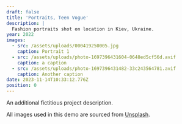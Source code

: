 ```yaml
---
draft: false
title: 'Portraits, Teen Vogue'
description: |
  Fashion portraits shot on location in Kiev, Ukraine.
year: 2022
images:
  - src: /assets/uploads/000419250005.jpg
    caption: Portrait 1
  - src: /assets/uploads/photo-1697396431604-0648ed5cf56d.avif
    caption: a caption
  - src: /assets/uploads/photo-1697396431482-33c243564781.avif
    caption: Another caption
date: 2023-11-14T10:33:12.776Z
position: 0
---
```


An additional fictitious project description.

All images used in this demo are sourced from [Unsplash](https://unsplash.com/).
